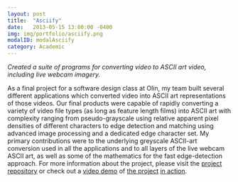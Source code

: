 ```yaml
---
layout: post
title:  "Asciify"
date:   2013-05-15 13:00:00 -0400
img: img/portfolio/asciify.png
modalID: modalAsciify
category: Academic
---
```

_Created a suite of programs for converting video to ASCII art video, including live webcam imagery._

As a final project for a software design class at Olin, my team built several different applications which converted video into ASCII art representations of those videos. Our final products were capable of rapidly converting a variety of video file types (as long as feature length films) into ASCII art with complexity ranging from pseudo-grayscale using relative apparent pixel densities of different characters to edge detection and matching using advanced image processing and a dedicated edge character set. My primary contributions were to the underlying greyscale ASCII-art conversion used in all the applications and to all layers of the live webcam ASCII art, as well as some of the mathematics for the fast edge-detection approach. For more information about the project, please visit the [project repository][project-repo-link] or check out a [video demo][mulan-ascii-link] of [the project][minaj-ascii-link] [in action][heman-ascii-link].

[project-repo-link]: https://github.com/madisonmay/Asciify_Final
[mulan-ascii-link]: https://www.youtube.com/watch?v=af4gMgePkQY&index=1&list=PLnyGlMNw9pZi7N_MMsmtkg6d-lCbpZ9Eh
[minaj-ascii-link]: https://www.youtube.com/watch?v=9hfO1_fwwO4
[heman-ascii-link]: https://www.youtube.com/watch?v=sXPIKDDCggw
